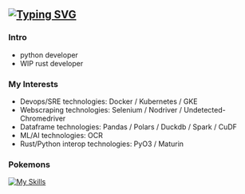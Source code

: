 ## [![Typing SVG](https://readme-typing-svg.demolab.com?font=Fira+Code&weight=300&pause=1000&color=50E8F7&width=435&lines=Software+Engineer;Data+Engineer;Site+Reliability+%2F+Cloud+Engineer;Wanna-be+Security+Engineer)](https://git.io/typing-svg)
### Intro
- python developer
- WIP rust developer
### My Interests
- Devops/SRE technologies: Docker / Kubernetes / GKE
- Webscraping technologies: Selenium / Nodriver / Undetected-Chromedriver
- Dataframe technologies: Pandas / Polars / Duckdb / Spark / CuDF
- ML/AI technologies: OCR
- Rust/Python interop technologies: PyO3 / Maturin

### Pokemons
[![My Skills](https://skillicons.dev/icons?i=python,rust,c,go,java,clojure,js,react,postgres,docker,kubernetes,terraform,prometheus,grafana,linux,gcp,ansible,vscode,vim&perline=10)](https://skillicons.dev)
<!--
**fafnirZ/fafnirZ** is a ✨ _special_ ✨ repository because its `README.md` (this file) appears on your GitHub profile.

Here are some ideas to get you started:

- 🔭 I’m currently working on ...
- 🌱 I’m currently learning ...
- 👯 I’m looking to collaborate on ...
- 🤔 I’m looking for help with ...
- 💬 Ask me about ...
- 📫 How to reach me: ...
- 😄 Pronouns: ...
- ⚡ Fun fact: ...
-->
